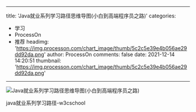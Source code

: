 
---
title: 'Java就业系列学习路径思维导图(小白到高端程序员之路)'
categories: 
 - 学习
 - ProcessOn
 - 推荐
headimg: 'https://img.processon.com/chart_image/thumb/5c2c5e39e4b056ae29dd92da.png'
author: ProcessOn
comments: false
date: 2021-12-14 14:20:51
thumbnail: 'https://img.processon.com/chart_image/thumb/5c2c5e39e4b056ae29dd92da.png'
---

<div>   
<img class="thumb" alt="Java就业系列学习路径思维导图(小白到高端程序员之路)" src="https://img.processon.com/chart_image/thumb/5c2c5e39e4b056ae29dd92da.png" referrerpolicy="no-referrer">
<p>java就业系列学习路径-w3cschool</p>  
</div>
            
